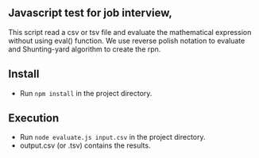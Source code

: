 ## Javascript test for job interview,

This script read a csv or tsv file and evaluate the mathematical expression without using eval() function.
We use reverse polish notation to evaluate and Shunting-yard algorithm to create the rpn.

## Install 

- Run `npm install` in the project directory.

## Execution

- Run `node evaluate.js input.csv` in the project directory.
- output.csv (or .tsv) contains the results.
